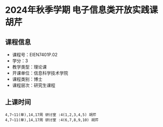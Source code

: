 # 2024年秋季学期 电子信息类开放实践课 胡芹






## 课程信息

- 课程号：EIEN7401P.02
- 学分：3
- 教学类型：理论课
- 开课单位：信息科学技术学院
- 课程类别：博士
- 课程层次：研究生课程

## 上课时间

```
4,7~11(单),14,17周 研讨室 :4(1,2,3,4,5) 胡芹
4,7~11(单),14,17周 研讨室 :4(6,7,8,9,10) 胡芹
```

